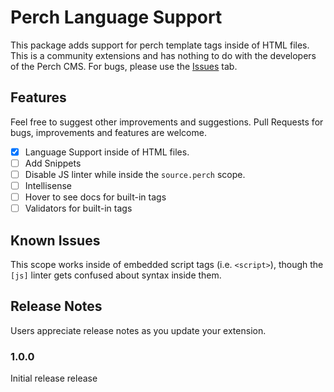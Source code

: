 # Perch Language Support

This package adds support for perch template tags inside of HTML files. This is a community extensions and has nothing to do with the developers of the Perch CMS. For bugs, please use the [Issues](https://github.com/lachieh/perch-language-support/issues) tab.

## Features

Feel free to suggest other improvements and suggestions. Pull Requests for bugs, improvements and features are welcome.

* [x] Language Support inside of HTML files.
* [ ] Add Snippets
* [ ] Disable JS linter while inside the `source.perch` scope.
* [ ] Intellisense
* [ ] Hover to see docs for built-in tags
* [ ] Validators for built-in tags

## Known Issues

This scope works inside of embedded script tags (i.e. `<script>`), though the `[js]` linter gets confused about syntax inside them.

## Release Notes

Users appreciate release notes as you update your extension.

### 1.0.0

Initial release release

